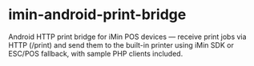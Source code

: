 # imin-android-print-bridge
Android HTTP print bridge for iMin POS devices — receive print jobs via HTTP (/print) and send them to the built-in printer using iMin SDK or ESC/POS fallback, with sample PHP clients included.

